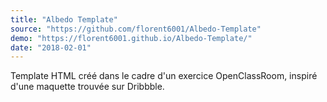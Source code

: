```yaml
---
title: "Albedo Template"
source: "https://github.com/florent6001/Albedo-Template"
demo: "https://florent6001.github.io/Albedo-Template/"
date: "2018-02-01"
---
```


Template HTML créé dans le cadre d'un exercice OpenClassRoom, inspiré d'une maquette trouvée sur Dribbble.